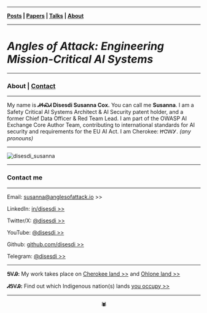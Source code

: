 -------

**[Posts](https://anglesofattack.io/posts.html) \| [Papers](https://anglesofattack.io/papers.html) \| [Talks](https://anglesofattack.io/talks.html) \| [About](https://anglesofattack.io/about.html)**

-------

# *Angles of Attack: Engineering Mission-Critical AI Systems*

-------

### About \| [Contact](#contact-me)

-------

My name is **ᏗᏎᏍᏗ Disesdi Susanna Cox.** You can call me **Susanna**. I am a Safety Critical AI Systems Architect & AI Security patent holder, and a former Chief Data Officer & Red Team Lead. I am part of the OWASP AI Exchange Core Author Team, contributing to international standards for AI security and requirements for the EU AI Act. I am Cherokee: ᏥᏣᎳᎩ. *(any pronouns)*

-------

![disesdi_susanna](disesdi_susanna.png)

-------

### Contact me

-------

Email: <a href="mailto:susanna@anglesofattack.io" target="_blank" rel="noopener noreferrer">susanna@anglesofattack.io >></a>


LinkedIn: <a href="https://www.linkedin.com/in/disesdi/" target="_blank" rel="noopener noreferrer">in/disesdi >></a>


Twitter/X: <a href="https://twitter.com/disesdi/" target="_blank" rel="noopener noreferrer">@disesdi >></a>


YouTube: <a href="https://www.youtube.com/@disesdi" target="_blank" rel="noopener noreferrer">@disesdi >> </a>


Github: <a href="https://github.com/disesdi" target="_blank" rel="noopener noreferrer">github.com/disesdi >> </a>


Telegram: <a href="https://t.me/disesdi" target="_blank" rel="noopener noreferrer">@disesdi >></a>


-------

**ᎦᏙᎯ:** My work takes place on <a href="https://ebci.com/" target="_blank" rel="noopener noreferrer">Cherokee land >></a> and <a href="https://indigenousengineering.github.io/about/land.html">Ohlone land >></a>

**ᏗᎦᏙᎯ:** Find out which Indigenous nation(s) lands <a href="https://native-land.ca/" target="_blank" rel="noopener noreferrer">you occupy >> </a>

-------

<div align="center">🕷</div>

